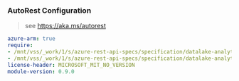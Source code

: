 ### AutoRest Configuration

> see https://aka.ms/autorest

``` yaml
azure-arm: true
require:
- /mnt/vss/_work/1/s/azure-rest-api-specs/specification/datalake-analytics/resource-manager/readme.md
- /mnt/vss/_work/1/s/azure-rest-api-specs/specification/datalake-analytics/resource-manager/readme.go.md
license-header: MICROSOFT_MIT_NO_VERSION
module-version: 0.9.0
```